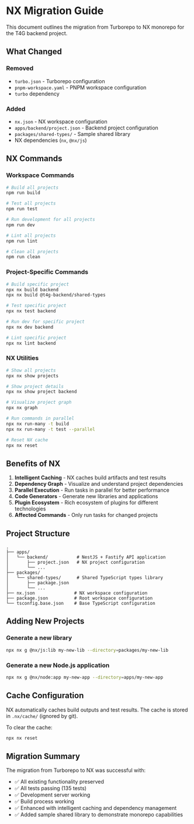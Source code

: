 # NX Migration Guide

This document outlines the migration from Turborepo to NX monorepo for the T4G backend project.

## What Changed

### Removed
- `turbo.json` - Turborepo configuration
- `pnpm-workspace.yaml` - PNPM workspace configuration
- `turbo` dependency

### Added
- `nx.json` - NX workspace configuration
- `apps/backend/project.json` - Backend project configuration
- `packages/shared-types/` - Sample shared library
- NX dependencies (`nx`, `@nx/js`)

## NX Commands

### Workspace Commands
```bash
# Build all projects
npm run build

# Test all projects
npm run test

# Run development for all projects
npm run dev

# Lint all projects
npm run lint

# Clean all projects
npm run clean
```

### Project-Specific Commands
```bash
# Build specific project
npx nx build backend
npx nx build @t4g-backend/shared-types

# Test specific project
npx nx test backend

# Run dev for specific project
npx nx dev backend

# Lint specific project
npx nx lint backend
```

### NX Utilities
```bash
# Show all projects
npx nx show projects

# Show project details
npx nx show project backend

# Visualize project graph
npx nx graph

# Run commands in parallel
npx nx run-many -t build
npx nx run-many -t test --parallel

# Reset NX cache
npx nx reset
```

## Benefits of NX

1. **Intelligent Caching** - NX caches build artifacts and test results
2. **Dependency Graph** - Visualize and understand project dependencies
3. **Parallel Execution** - Run tasks in parallel for better performance
4. **Code Generators** - Generate new libraries and applications
5. **Plugin Ecosystem** - Rich ecosystem of plugins for different technologies
6. **Affected Commands** - Only run tasks for changed projects

## Project Structure

```
.
├── apps/
│   └── backend/           # NestJS + Fastify API application
│       ├── project.json   # NX project configuration
│       └── ...
├── packages/
│   └── shared-types/      # Shared TypeScript types library
│       ├── package.json
│       └── ...
├── nx.json               # NX workspace configuration
├── package.json          # Root workspace configuration
└── tsconfig.base.json    # Base TypeScript configuration
```

## Adding New Projects

### Generate a new library
```bash
npx nx g @nx/js:lib my-new-lib --directory=packages/my-new-lib
```

### Generate a new Node.js application
```bash
npx nx g @nx/node:app my-new-app --directory=apps/my-new-app
```

## Cache Configuration

NX automatically caches build outputs and test results. The cache is stored in `.nx/cache/` (ignored by git).

To clear the cache:
```bash
npx nx reset
```

## Migration Summary

The migration from Turborepo to NX was successful with:
- ✅ All existing functionality preserved
- ✅ All tests passing (135 tests)
- ✅ Development server working
- ✅ Build process working
- ✅ Enhanced with intelligent caching and dependency management
- ✅ Added sample shared library to demonstrate monorepo capabilities